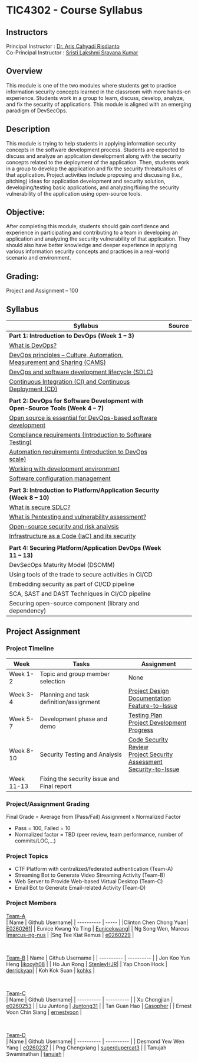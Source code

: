 # TIC4302 - Course Syllabus

## Instructors

Principal Instructor : [Dr. Aris Cahyadi Risdianto](https://github.com/ariscahyadi)  
Co-Principal Instructor : [Sristi Lakshmi Sravana Kumar](https://github.com/sristisravan)

## Overview 
This module is one of the two modules where students get to practice information security concepts learned in the classroom with more hands-on experience. Students work in a group to learn, discuss, develop, analyze, and fix the security of applications. This module is aligned with an emerging paradigm of DevSecOps. 

## Description
This module is trying to help students in applying information security concepts in the software development process. Students are expected to discuss and analyze an application development along with the security concepts related to the deployment of the application. Then, students work in a group to develop the application and fix the security threats/holes of that application. Project activities include proposing and discussing (i.e., pitching) ideas for application development and security solution, developing/testing basic applications, and analyzing/fixing the security vulnerability of the application using open-source tools. 

## Objective: 
After completing this module, students should gain confidence and experience in participating and contributing to a team in developing an application and analyzing the security vulnerability of that application. They should also have better knowledge and deeper experience in applying various information security concepts and practices in a real-world scenario and environment. 

## Grading:  
Project and Assignment – 100 

## Syllabus

|    Syllabus   |     Source    |
| ------------- | ------------- |
| **Part 1: Introduction to DevOps (Week 1 – 3)**  |   |
| [What is DevOps?](material/Week-2-DevOps.pdf)  |   |
| [DevOps principles – Culture, Automation, Measurement and Sharing (CAMS)](material/Week-2-DevOps.pdf) | |
| [DevOps and software development lifecycle (SDLC)](material/Week-3-CI_CD.pdf) |  |
| [Continuous Integration (CI) and Continuous Deployment (CD)](material/Week-3-CI_CD.pdf) |  |
| | |
| **Part 2: DevOps for Software Development with Open-Source Tools (Week 4 – 7)** |   | 
| [Open source is essential for DevOps-based software development](material/Week-4-DevOps-OpenSource.pdf) |   |
| [Compliance requirements (Introduction to Software Testing)](material/Week-5-Software-Testing.pdf) |   |
| [Automation requirements (Introduction to DevOps scale)](material/Week-6-DevOps-Scaling.pdf) |   |
| [Working with development environment](material/Week-7-Dev-Env-Config-Mgmt.pdf) |   |
| [Software configuration management](material/Week-7-Dev-Env-Config-Mgmt.pdf) |   |
| | |
| **Part 3: Introduction to Platform/Application Security (Week 8 – 10)** |   |
| [What is secure SDLC?](material/Week-8-Secure-SDLC.pdf) |   |
| [What is Pentesting and vulnerability assessment?](material/Week-8-Pentesting.pdf) |   |
| [Open-source security and risk analysis](material/Week-9-Open-Source-Security.pdf) |   |
| [Infrastructure as a Code (IaC) and its security](material/Week-10-IaC-and-Security.pdf) |   |
| | |
| **Part 4: Securing Platform/Application DevOps (Week 11 – 13)** |   |
| DevSecOps Maturity Model (DSOMM) |   |
| Using tools of the trade to secure activities in CI/CD |   |
| Embedding security as part of CI/CD pipeline |   |
| SCA, SAST and DAST Techniques in CI/CD pipeline |   |
| Securing open-source component (library and dependency) |   |

## Project Assignment

### Project Timeline

|    Week   |     Tasks   | Assignment |
| --------- | ----------  | ---------- |
| Week 1-2  | Topic and group member selection | None |
| Week 3-4  | Planning and task definition/assignment | [Project Design Documentation](assignment/project-design-assignment.md) </br> [Feature-to-Issue](assignment/feature-to-issue-assignment.md) | 
| Week 5-7  | Development phase and demo | [Testing Plan](assignment/testing-plan-assignment.md) </br> [Project Development Progress](assignment/project-development-assignment.md) |
| Week 8-10 | Security Testing and Analysis | [Code Security Review](assignment/code-security-review-assignment.md) </br> [Project Security Assessment](assignment/project-security-assessment-assignment.md) </br> [Security-to-Issue](assignment/security-assessment-to-issue-assignment.md)|
| Week 11-13| Fixing the security issue and Final report |

### Project/Assignment Grading

Final Grade = Average from (Pass/Fail) Assignment x Normalized Factor

- Pass = 100, Failed = 10
- Normalized factor = TBD (peer review, team performance, number of commits/LOC,...)

### Project Topics
- CTF Platform with centralized/federated authentication (Team-A) 
- Streaming Bot to Generate Video Streaming Activity (Team-B) 
- Web Server to Provide Web-based Virtual Desktop (Team-C) 
- Email Bot to Generate Email-related Activity (Team-D)

### Project Members

[Team-A](https://github.com/orgs/TIC4302/teams/team-a)  
|     Name   | Github Username| 
| ----------  | ----- |
|Clinton Chen Chong Yuan| [E0260261](https://github.com/E0260261)|
| Eunice Kwang Ya Ting | [Eunicekwang](https://github.com/Eunicekwang)|
|	Ng Song Wen, Marcus |[marcus-ng-nus](https://github.com/marcus-ng-nus) |
|Sng Tee Kiat Remus | [e0260229](https://github.com/sngtk) |

<br>

[Team-B](https://github.com/orgs/TIC4302/teams/team-b) 
|     Name   | Github Username |
| ----------  | ---------- |
| Jon Koo Yun Heng |[jkooyh08](https://github.com/jkooyh08) |
| Ho Jun Rong | [StenleyHJR](https://github.com/StenleyHJR)|
| Yap Choon Hock | [derrickyap](https://github.com/derrickyap)|
| Koh Kok Suan | [kohks](https://github.com/kohks) |

<br> 

[Team-C](https://github.com/orgs/TIC4302/teams/team-c)  
|     Name   | Github Username|
| ----------  | ---------- |
| Xu Chongjian | [e0260253](https://github.com/e0260253) |
| Liu Juntong | [Juntong31](https://github.com/Juntong31) |
| Tan Guan Hao | [Casopher](https://github.com/Casopher) |
| Ernest Voon Chin Siang | [ernestvoon](https://github.com/ernestvoon) |


<br>

[Team-D](https://github.com/orgs/TIC4302/teams/team-d)  
|     Name   | Github Username|
| ----------  | ---------- |
| Desmond Yew Wen Yang | [e0260237](https://github.com/e0260237) |
| Png Chengxiang | [superdupercat3](https://github.com/superdupercat3) |
| Tanujah Swaminathan | [tanujah](https://github.com/tanujah) |
